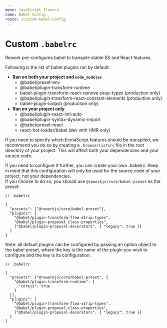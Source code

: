 ```yaml
---
menu: JavaScript flavors
name: Babel Config
route: /custom-babel-config
---
```


# Custom `.babelrc`

Rework pre-configures babel to transpile stable ES and React features.

Following is the list of babel plugins ran by default:

- **Ran on both your project and `node_modules`**
  - @babel/preset-env
  - @babel/plugin-transform-runtime
  - babel-plugin-transform-react-remove-prop-types (production only)
  - @babel/plugin-transform-react-constant-elements (production only)
  - babel-plugin-lodash (production only)
- **Ran on your project only**
  - @babel/plugin-react-intl-auto
  - @babel/plugin-syntax-dynamic-import
  - @babel/preset-react
  - react-hot-loader/babel (dev with HMR only)

If you need to specify which EcmaScript features should be transpiled, we recommend you do so by creating a `.browserlistsrc` file in the root directory of your project. This will affect both your dependencies and your source code.

If you need to configure it further, you can create your own .babelrc. Keep in mind that this configuration will only be used for the source code of your project, not your dependencies. \
If you choose to do so, you should use `@reworkjs/core/babel-preset` as the preset:

```json5
// .babelrc

{
  "presets": ["@reworkjs/core/babel-preset"],
  "plugins": [
    "@babel/plugin-transform-flow-strip-types",
    "@babel/plugin-proposal-class-properties",
    ["@babel/plugin-proposal-decorators", { "legacy": true }]
  ]
}
```

Note: all default plugins can be configured by passing an option object to the babel preset, where the key is the name of the plugin you wish to configure and the key is its configuration.

```json5
// .babelrc

{
  "presets": ["@reworkjs/core/babel-preset", {
    "@babel/plugin-transform-runtime": {
      "corejs": true
    }
  }],
  "plugins": [
    "@babel/plugin-transform-flow-strip-types",
    "@babel/plugin-proposal-class-properties",
    ["@babel/plugin-proposal-decorators", { "legacy": true }]
  ]
}
```
